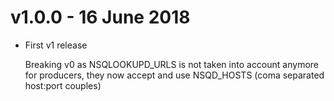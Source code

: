 # v1.0.0 - 16 June 2018

- First v1 release

  Breaking v0 as NSQLOOKUPD_URLS is not taken into account anymore
  for producers, they now accept and use NSQD_HOSTS (coma separated
  host:port couples)
